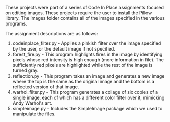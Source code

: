 These projects were part of a series of Code In Place assignments focused on editing images. These projects require the user to install the Pillow library. The images folder contains all of the images specified in the various programs.

The assignment descriptions are as follows:
1. codeinplace_filter.py - Applies a pinkish filter over the image specified by the user, or the default image if not specified.
2. forest_fire.py - This program highlights fires in the image by identifying pixels whose red intensity is high enough (more information in file). The sufficiently red pixels are highlighted while the rest of the image is turned gray.
3. reflection.py - This program takes an image and generates a new image where the top is the same as the original image and the bottom is a reflected version of that image.
4. warhol_filter.py - This program generates a collage of six copies of a single image, each of which has a different color filter over it, mimicking Andy Warhol's art.
5. simpleimage.py - Includes the SimpleImage package which we used to manipulate the files.
